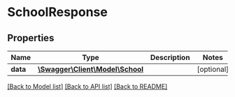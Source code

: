 # SchoolResponse

## Properties
Name | Type | Description | Notes
------------ | ------------- | ------------- | -------------
**data** | [**\Swagger\Client\Model\School**](School.md) |  | [optional] 

[[Back to Model list]](../../README.md#documentation-for-models) [[Back to API list]](../../README.md#documentation-for-api-endpoints) [[Back to README]](../../README.md)

